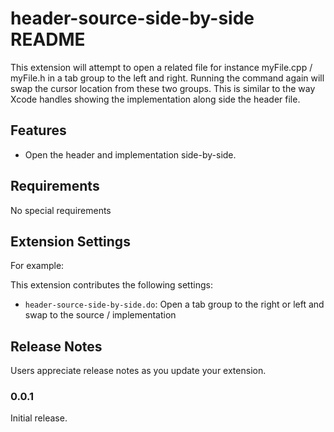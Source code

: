 # header-source-side-by-side README

This extension will attempt to open a related file for instance myFile.cpp / myFile.h in a tab group to the left and right. Running the command again will swap the cursor location from these two groups. This is similar to the way Xcode handles showing the implementation along side the header file.

## Features

- Open the header and implementation side-by-side.

## Requirements

No special requirements

## Extension Settings

For example:

This extension contributes the following settings:

* `header-source-side-by-side.do`: Open a tab group to the right or left and swap to the source / implementation

## Release Notes

Users appreciate release notes as you update your extension.

### 0.0.1

Initial release.
